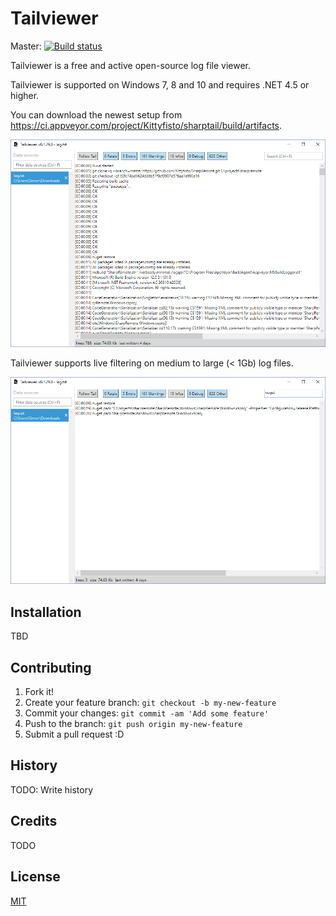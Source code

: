 # Tailviewer

Master: [![Build status](https://ci.appveyor.com/api/projects/status/mripd18s222ue6gm?svg=true)](https://ci.appveyor.com/project/Kittyfisto/sharptail)  

Tailviewer is a free and active open-source log file viewer.

Tailviewer is supported on Windows 7, 8 and 10 and requires .NET 4.5 or higher.

You can download the newest setup from https://ci.appveyor.com/project/Kittyfisto/sharptail/build/artifacts.

![Tailviewer application](/Screenshot1.png?raw=true)  

Tailviewer supports live filtering on medium to large (< 1Gb) log files.

![Live filtering](/Screenshot2.png?raw=true)

## Installation

TBD

## Contributing

1. Fork it!
2. Create your feature branch: `git checkout -b my-new-feature`
3. Commit your changes: `git commit -am 'Add some feature'`
4. Push to the branch: `git push origin my-new-feature`
5. Submit a pull request :D

## History

TODO: Write history

## Credits

TODO

## License

[MIT](http://opensource.org/licenses/MIT)
